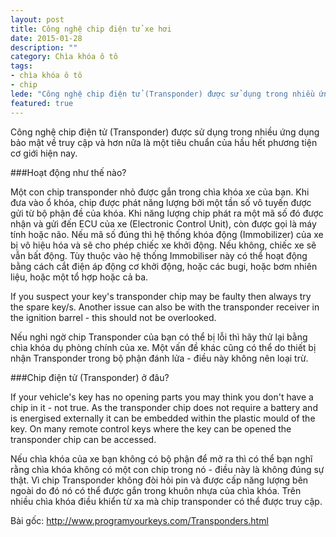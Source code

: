 ```yaml
---
layout: post
title: Công nghệ chip điện tử xe hơi
date: 2015-01-28
description: ""
category: Chìa khóa ô tô
tags:
- chìa khóa ô tô
- chip
lede: "Công nghệ chip điện tử (Transponder) được sử dụng trong nhiều ứng dụng bảo mật về truy cập và hơn nữa là một tiêu chuẩn của hầu hết phương tiện cơ giới hiện nay."
featured: true
---
```


Công nghệ chip điện tử (Transponder) được sử dụng trong nhiều ứng dụng bảo mật về truy cập và hơn nữa là một tiêu chuẩn của hầu hết phương tiện cơ giới hiện nay.

###Hoạt động như thế nào?

Một con chip transponder nhỏ được gắn trong chìa khóa xe của bạn. Khi đưa vào ổ khóa, chip được phát năng lượng bởi một tần số vô tuyến được gửi từ bộ phận đề của khóa. Khi năng lượng chip phát ra một mã số đó được nhận và gửi đến ECU của xe (Electronic Control Unit), còn được gọi là máy tính hoặc não. Nếu mã số đúng thì hệ thống khóa động (Immobilizer) của xe bị vô hiệu hóa và sẽ cho phép chiếc xe khởi động. Nếu không, chiếc xe sẽ vẫn bất động. Tùy thuộc vào hệ thống Immobiliser này có thể hoạt động bằng cách cắt điện áp động cơ khởi động, hoặc các bugi, hoặc bơm nhiên liệu, hoặc một tổ hợp hoặc cả ba.

If you suspect your key's transponder chip may be faulty then always try the spare key/s. Another issue can also be with the transponder receiver in the ignition barrel - this should not be overlooked.

Nếu nghi ngờ chip Transponder của bạn có thể bị lỗi thì hãy thử lại bằng chìa khóa dụ phòng chính của xe. Một vấn đề khác cũng có thể do thiết bị nhận Transponder trong bộ phận đánh lửa - điều này không nên loại trừ.

###Chip điện tử (Transponder) ở đâu?

If your vehicle's key has no opening parts you may think you don't have a chip in it - not true. As the transponder chip does not require a battery and is energised externally it can be embedded within the plastic mould of the key. On many remote control keys where the key can be opened the transponder chip can be accessed.

Nếu chìa khóa của xe bạn không có bộ phận để mở ra thì có thể bạn nghĩ rằng chìa khóa không có một con chip trong nó - điều này là không đúng sự thật. Vì chip Transponder không đòi hỏi pin và được cấp năng lượng bên ngoài do đó nó có thể được gắn trong khuôn nhựa của chìa khóa. Trên nhiều chìa khóa điều khiển từ xa mà chip transponder có thể được truy cập.

Bài gốc: http://www.programyourkeys.com/Transponders.html